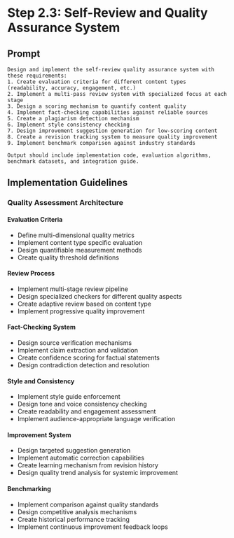 # Step 2.3: Self-Review and Quality Assurance System

## Prompt

```
Design and implement the self-review quality assurance system with these requirements:
1. Create evaluation criteria for different content types (readability, accuracy, engagement, etc.)
2. Implement a multi-pass review system with specialized focus at each stage
3. Design a scoring mechanism to quantify content quality
4. Implement fact-checking capabilities against reliable sources
5. Create a plagiarism detection mechanism
6. Implement style consistency checking
7. Design improvement suggestion generation for low-scoring content
8. Create a revision tracking system to measure quality improvement
9. Implement benchmark comparison against industry standards

Output should include implementation code, evaluation algorithms, benchmark datasets, and integration guide.
```

## Implementation Guidelines

### Quality Assessment Architecture

#### Evaluation Criteria
- Define multi-dimensional quality metrics
- Implement content type specific evaluation
- Design quantifiable measurement methods
- Create quality threshold definitions

#### Review Process
- Implement multi-stage review pipeline
- Design specialized checkers for different quality aspects
- Create adaptive review based on content type
- Implement progressive quality improvement

#### Fact-Checking System
- Design source verification mechanisms
- Implement claim extraction and validation
- Create confidence scoring for factual statements
- Design contradiction detection and resolution

#### Style and Consistency
- Implement style guide enforcement
- Design tone and voice consistency checking
- Create readability and engagement assessment
- Implement audience-appropriate language verification

#### Improvement System
- Design targeted suggestion generation
- Implement automatic correction capabilities
- Create learning mechanism from revision history
- Design quality trend analysis for systemic improvement

#### Benchmarking
- Implement comparison against quality standards
- Design competitive analysis mechanisms
- Create historical performance tracking
- Implement continuous improvement feedback loops
